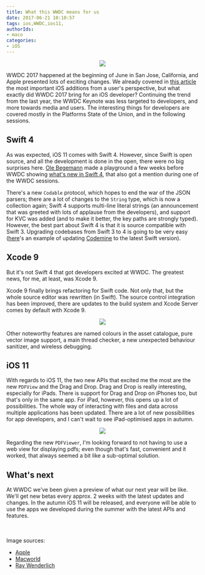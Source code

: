 ```yaml
---
title: What this WWDC means for us
date: 2017-06-21 10:10:57
tags: ios,WWDC,ios11,
authorIds:
- maco
categories:
- iOS
---
```

<p align=center><img src="https://cdn-laravel.vapor.cloud/image/nstack/translate_values/wwdc17-og_gKPiuvwlII.jpg"/></p>

WWDC 2017 happened at the beginning of June in San Jose, California, and Apple presented lots of exciting changes. We already covered in [this article](https://www.nodesagency.com/ios-11-top-new-features-additions/) the most important iOS additions from a user's perspective, but what exactly did WWDC 2017 bring for an iOS developer? Continuing the trend from the last year, the WWDC Keynote was less targeted to developers, and more towards media and users. The interesting things for developers are covered mostly in the Platforms State of the Union, and in the following sessions.

## Swift 4

As was expected, iOS 11 comes with Swift 4. However, since Swift is open source, and all the development is done in the open, there were no big surprises here. [Ole Begemann](https://twitter.com/olebegemann) made a playground a few weeks before WWDC showing [what's new in Swift 4](https://oleb.net/blog/2017/05/whats-new-in-swift-4-playground/), that also got a mention during one of the WWDC sessions. 

There's a new `Codable` protocol, which hopes to end the war of the JSON parsers; there are a lot of changes to the `String` type, which is now a collection again; Swift 4 supports multi-line literal strings (an announcement that was greeted with lots of applause from the developers), and support for KVC was added (and to make it better, the key paths are strongly typed). However, the best part about Swift 4 is that it is source compatible with Swift 3. Upgrading codebases from Swift 3 to 4 is going to be very easy ([here](https://github.com/nodes-ios/Codemine/commit/17cab6b9a3260357ba80c38ff091484ed1d7f80b)'s an example of updating [Codemine](https://github.com/nodes-ios/Codemin) to the latest Swift version).


## Xcode 9

But it's not Swift 4 that got developers excited at WWDC. The greatest news, for me, at least, was Xcode 9.

Xcode 9 finally brings refactoring for Swift code. Not only that, but the whole source editor was rewritten (in Swift). The source control integration has been improved, there are updates to the build system and Xcode Server comes by default with Xcode 9.

<p align=center><img src="https://cdn-laravel.vapor.cloud/image/nstack/translate_values/xcode-3_oHKU9h4bxf.gif"/></p>

Other noteworthy features are named colours in the asset catalogue, pure vector image support, a main thread checker, a new unexpected behaviour sanitizer, and wireless debugging. 


## iOS 11

With regards to iOS 11, the two new APIs that excited me the most are the new `PDFView` and the Drag and Drop. Drag and Drop is really interesting, especially for iPads. There is support for Drag and Drop on iPhones too, but that's only in the same app. For iPad, however, this opens up a lot of possibilities. The whole way of interacting with files and data across multiple applications has been updated. There are a lot of new possibilities for app developers, and I can't wait to see iPad-optimised apps in autumn.

<p align=center><img src="https://cdn-laravel.vapor.cloud/image/nstack/translate_values/ios_11_drag_and_drop_pltFnWyKjL.gif"/></p>


Regarding the new `PDFViewer`, I'm looking forward to not having to use a web view for displaying pdfs; even though that's fast, convenient and it worked, that always seemed a bit like a sub-optimal solution.


## What's next

At WWDC we've been given a preview of what our next year will be like. We'll get new betas every approx. 2 weeks with the latest updates and changes. In the autumn iOS 11 will be released, and everyone will be able to use the apps we developed during the summer with the latest APIs and features. 

<br><br>
Image sources:
- [Apple](https://developer.apple.com/wwdc/images/wwdc17-og.jpg)
- [Macworld](http://www.macworld.co.uk/review/ios-apps/ios-11-vs-ios-10-3660096/)
- [Ray Wenderlich](https://www.raywenderlich.com/163940/wwdc-2017-initial-impressions)

